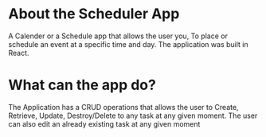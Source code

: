 # About the Scheduler App

 A Calender or a Schedule app that allows the user you, To place or schedule an event at a specific time and day. The application was built in React.

# What can the app do?

The Application has a CRUD operations that allows the user to Create, Retrieve, Update, Destroy/Delete to any task at any given moment.
The user can also edit an already existing task at any given moment


